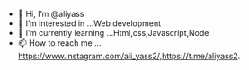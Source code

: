 - 👋 Hi, I’m @aliyass
- 👀 I’m interested in ...Web development
- 🌱 I’m currently learning ...Html,css,Javascript,Node
- 📫 How to reach me ... https://www.instagram.com/ali_yass2/,https://t.me/aliyass2.
